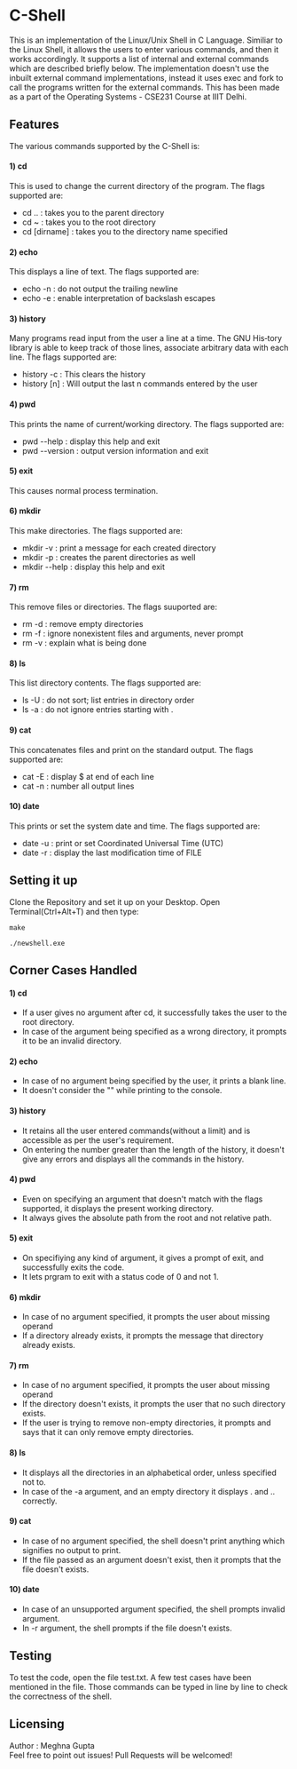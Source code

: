 # C-Shell

This is an implementation of the Linux/Unix Shell in C Language. Similiar to the Linux Shell, it allows the users to enter various commands, and then it works accordingly. It supports a list of internal and external commands which are described briefly below. The implementation doesn't use the inbuilt external command implementations, instead it uses exec and fork to call the programs written for the external commands. This has been made as a part of the Operating Systems - CSE231 Course at IIIT Delhi.

## Features

The various commands supported by the C-Shell is:
  #### 1) cd
  This is used to change the current directory of the program. The flags supported are:   
   * cd ..  : takes you to the parent directory  
   * cd ~   : takes you to the root directory  
   * cd [dirname]   : takes you to the directory name specified
   
  #### 2) echo
  This displays a line of text. The flags supported are:  
   * echo -n  : do not output the trailing newline  
   * echo -e  : enable interpretation of backslash escapes  
   
  #### 3) history
  Many programs read input from the user a line at a time.  The GNU  His‐tory  library is able to keep track of those lines,   associate arbitrary data with each line. The flags supported are:  
   * history -c  : This clears the history  
   * history [n]  : Will output the last n commands entered by the user  
  
  #### 4) pwd
  This prints the name of current/working directory. The flags supported are:  
   * pwd --help  : display this help and exit  
   * pwd --version  : output version information and exit  
  
  #### 5) exit
  This causes normal process termination.  
  
  #### 6) mkdir
  This make directories. The flags supported are:  
   * mkdir -v  : print a message for each created directory  
   * mkdir -p  : creates the parent directories as well  
   * mkdir --help  : display this help and exit  
  
  #### 7) rm
  This remove files or directories. The flags suuported are:  
   * rm -d  : remove empty directories  
   * rm -f  : ignore nonexistent files and arguments, never prompt  
   * rm -v  : explain what is being done   
  
  #### 8) ls
  This list directory contents. The flags supported are:  
   * ls -U  : do not sort; list entries in directory order  
   * ls -a  : do not ignore entries starting with .    
  
  #### 9) cat
  This concatenates files and print on the standard output. The flags supported are:  
   * cat -E  : display $ at end of each line  
   * cat -n  : number all output lines  
  
  #### 10) date
  This prints or set the system date and time. The flags supported are:  
   * date -u  : print or set Coordinated Universal Time (UTC)  
   * date -r  : display the last modification time of FILE  
        
## Setting it up

Clone the Repository and set it up on your Desktop. Open Terminal(Ctrl+Alt+T) and then type:  
 ```
 make
 ````
 ```
 ./newshell.exe
 ```

## Corner Cases Handled

  #### 1) cd  
   * If a user gives no argument after cd, it successfully takes the user to the root directory.  
   * In case of the argument being specified as a wrong directory, it prompts it to be an invalid directory.  
  
  #### 2) echo
   * In case of no argument being specified by the user, it prints a blank line.  
   * It doesn't consider the "" while printing to the console.  
  
  #### 3) history
   * It retains all the user entered commands(without a limit) and is accessible as per the user's requirement.  
   * On entering the number greater than the length of the history, it doesn't give any errors and displays all the commands      in the history.  
  
  #### 4) pwd
   * Even on specifying an argument that doesn't match with the flags supported, it displays the present working directory.  
   * It always gives the absolute path from the root and not relative path.  
   
  #### 5) exit
   * On specifiying any kind of argument, it gives a prompt of exit, and successfully exits the code.  
   * It lets prgram to exit with a status code of 0 and not 1.  
   
  #### 6) mkdir
   * In case of no argument specified, it prompts the user about missing operand  
   * If a directory already exists, it prompts the message that directory already exists.  
  
  #### 7) rm
   * In case of no argument specified, it prompts the user about missing operand  
   * If the directory doesn't exists, it prompts the user that no such directory exists.  
   * If the user is trying to remove non-empty directories, it prompts and says that it can only remove empty directories.  
   
  #### 8) ls
   * It displays all the directories in an alphabetical order, unless specified not to.  
   * In case of the -a argument, and an empty directory it displays . and .. correctly.  
   
  #### 9) cat
   * In case of no argument specified, the shell doesn't print anything which signifies no output to print.  
   * If the file passed as an argument doesn't exist, then it prompts that the file doesn't exists.  
   
  #### 10) date
   * In case of an unsupported argument specified, the shell prompts invalid argument.  
   * In -r argument, the shell prompts if the file doesn't exists.  
   
   
## Testing
To test the code, open the file test.txt. A few test cases have been mentioned in the file. Those commands can be typed in line by line to check the correctness of the shell.

## Licensing
Author : Meghna Gupta  
Feel free to point out issues! Pull Requests will be welcomed!  
